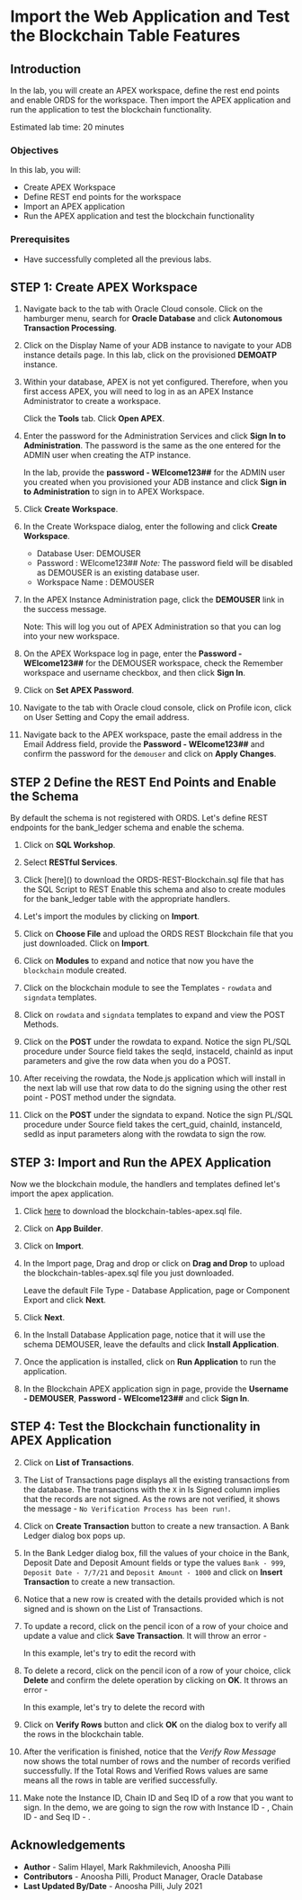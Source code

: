 # Import the Web Application and Test the Blockchain Table Features

## Introduction

In the lab, you will create an APEX workspace, define the rest end points and enable ORDS for the workspace. Then import the APEX application and run the application to test the blockchain functionality.

Estimated lab time: 20 minutes

### Objectives

In this lab, you will:

- Create APEX Workspace
- Define REST end points for the workspace
- Import an APEX application
- Run the APEX application and test the blockchain functionality

### Prerequisites

- Have successfully completed all the previous labs.

## **STEP 1:** Create APEX Workspace

1. Navigate back to the tab with Oracle Cloud console. Click on the hamburger menu, search for **Oracle Database** and click **Autonomous Transaction Processing**.

2. Click on the Display Name of your ADB instance to navigate to your ADB instance details page. In this lab, click on the provisioned **DEMOATP** instance.

3. Within your database, APEX is not yet configured. Therefore, when you first access APEX, you will need to log in as an APEX Instance Administrator to create a workspace.

    Click the **Tools** tab. Click **Open APEX**.

4. Enter the password for the Administration Services and click **Sign In to Administration**. The password is the same as the one entered for the ADMIN user when creating the ATP instance. 

    In the lab, provide the **password - WElcome123##** for the ADMIN user you created when you provisioned your ADB instance and click **Sign in to Administration** to sign in to APEX Workspace.

4. Click **Create Workspace**.

5. In the Create Workspace dialog, enter the following and click **Create Workspace**.
    - Database User: DEMOUSER
    - Password : WElcome123## *Note:* The password field will be disabled as DEMOUSER is an existing database user.
    - Workspace Name : DEMOUSER

6. In the APEX Instance Administration page, click the **DEMOUSER** link in the success message.

    Note: This will log you out of APEX Administration so that you can log into your new workspace.

7. On the APEX Workspace log in page, enter the **Password - WElcome123##** for the DEMOUSER workspace, check the Remember workspace and username checkbox, and then click **Sign In**.

8. Click on **Set APEX Password**.

9. Navigate to the tab with Oracle cloud console, click on Profile icon, click on User Setting and Copy the email address.

10. Navigate back to the APEX workspace, paste the email address in the Email Address field, provide the **Password - WElcome123##** and confirm the password for the `demouser` and click on **Apply Changes**.

## **STEP 2** Define the REST End Points and Enable the Schema

By default the schema is not registered with ORDS. Let's define REST endpoints for the bank_ledger schema and enable the schema.

1. Click on **SQL Workshop**.

2. Select **RESTful Services**.

3. <!--Notice that the Schema Alias is `DEMOUSER` and there are no module defined.--> Click [here]() to download the ORDS-REST-Blockchain.sql file that has the SQL Script to REST Enable this schema and also to create modules for the bank_ledger table with the appropriate handlers.

4. Let's import the modules by clicking on **Import**.

5. Click on **Choose File** and upload the ORDS REST Blockchain file that you just downloaded. Click on **Import**.

6. Click on **Modules** to expand and notice that now you have the `blockchain` module created.

9. Click on the blockchain module to see the Templates - `rowdata` and `signdata` templates.

10. Click on `rowdata` and `signdata` templates to expand and view the POST Methods.

11. Click on the **POST** under the rowdata to expand. Notice the sign PL/SQL procedure under Source field takes the seqId, instaceId, chainId as input parameters and give the row data when you do a POST.

12. After receiving the rowdata, the Node.js application which will install in the next lab will use that row data to do the signing using the other rest point -  POST method under the signdata.

13. Click on the **POST** under the signdata to expand. Notice the sign PL/SQL procedure under Source field takes the cert_guid, chainId, instanceId, sedId as input parameters along with the rowdata to sign the row.

## **STEP 3:** Import and Run the APEX Application

Now we the blockchain module, the handlers and templates defined let's import the apex application.

1. Click [here]() to download the blockchain-tables-apex.sql file.

2.  Click on **App Builder**.

3. Click on **Import**.

4. In the Import page, Drag and drop or click on **Drag and Drop** to upload the blockchain-tables-apex.sql file you just downloaded.

    Leave the default File Type - Database Application, page or Component Export and click **Next**.

6. Click **Next**.

7. In the Install Database Application page, notice that it will use the schema DEMOUSER, leave the defaults and click **Install Application**.

8. Once the application is installed, click on **Run Application** to run the application.

9. In the Blockchain APEX application sign in page, provide the **Username - DEMOUSER**, **Password - WElcome123##** and click **Sign In**.

## **STEP 4:** Test the Blockchain functionality in APEX Application

2. Click on **List of Transactions**.

3. The List of Transactions page displays all the existing transactions from the database. The transactions with the `X` in Is Signed column implies that the records are not signed. As the rows are not verified, it shows the message - `No Verification Process has been run!`.

4. Click on **Create Transaction** button to create a new transaction. A Bank Ledger dialog box pops up.

5. In the Bank Ledger dialog box, fill the values of your choice in the Bank, Deposit Date and Deposit Amount fields or type the values `Bank - 999`, `Deposit Date - 7/7/21` and `Deposit Amount - 1000` and click on **Insert Transaction** to create a new transaction.

6. Notice that a new row is created with the details provided which is not signed and is shown on the List of Transactions.

7. To update a record, click on the pencil icon of a row of your choice and update a value and click **Save Transaction**. It will throw an error - 

    In this example, let's try to edit the record with 

8. To delete a record, click on the pencil icon of a row of your choice, click **Delete** and confirm the delete operation by clicking on **OK**. It throws an error - 

    In this example, let's try to delete the record with 

9. Click on **Verify Rows** button and click **OK** on the dialog box to verify all the rows in the blockchain table. 

10. After the verification is finished, notice that the *Verify Row Message* now shows the total number of rows and the number of records verified successfully. If the Total Rows and Verified Rows values are same means all the rows in table are verified successfully.

11. Make note the Instance ID, Chain ID and Seq ID of a row that you want to sign. In the demo, we are going to sign the row with Instance ID - , Chain ID - and Seq ID - .
<!---
12. Replace the number 1 for the instanceId, chainId and seqId and update with your notes values in the below command.

    ```
    curl --location --request POST 'http://localhost:8080/transactions/row' --header 'Content-Type: application/json' --data '{"instanceId":1,"chainId":1,"seqId":1}'
    ```

    After replacing the instanceId, chainId and seqId values in the command, it should look like this:

    ```
    curl --location --request POST 'http://localhost:8080/transactions/row' --header 'Content-Type: application/json' --data '{"instanceId":1,"chainId":1,"seqId":1}'
    ```

13. Save this command in a noted to run which we will run in the next lab and sign the row.

--->

## Acknowledgements

* **Author** - Salim Hlayel, Mark Rakhmilevich, Anoosha Pilli
* **Contributors** - Anoosha Pilli, Product Manager, Oracle Database
* **Last Updated By/Date** - Anoosha Pilli, July 2021